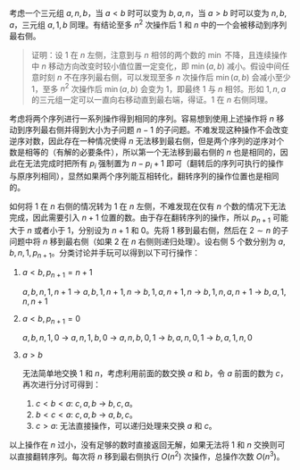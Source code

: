 考虑一个三元组 $a,n,b$，当 $a<b$ 时可以变为 $b,a,n$，当 $a>b$ 时可以变为 $n,b,a$，三元组 $a,1,b$ 同理。有结论至多 $n^2$ 次操作后 $1$ 和 $n$ 中的一个会被移动到序列最右侧。

> 证明：设 $1$ 在 $n$ 左侧，注意到与 $n$ 相邻的两个数的 $\min$ 不降，且连续操作中 $n$ 移动方向改变时较小值位置一定变化，即 $\min(a,b)$ 减小。假设中间任意时刻 $n$ 不在序列最右侧，可以发现至多 $n$ 次操作后 $\min(a,b)$ 会减小至少 $1$，至多 $n^2$ 次操作后 $\min(a,b)$ 会变为 $1$，即最终 $1$ 与 $n$ 相邻。形如 $1,n,a$ 的三元组一定可以一直向右移动直到最右端，得证。$1$ 在 $n$ 右侧同理。

考虑将两个序列进行一系列操作得到相同的序列。容易想到使用上述操作将 $n$ 移动到序列最右侧并得到大小为子问题 $n-1$ 的子问题。不难发现这种操作不会改变逆序对数，因此存在一种情况使得 $n$ 无法移到最右侧，但是两个序列的逆序对个数是相等的（有解的必要条件），所以第一个无法移到最右侧的 $n$ 也是相同的，因此在无法完成时把所有 $p_i$ 强制置为 $n-p_i+1$ 即可（翻转后的序列可执行的操作与原序列相同），显然如果两个序列能互相转化，翻转序列的操作位置也是相同的。

如何将 $1$ 在 $n$ 右侧的情况转为 $1$ 在 $n$ 左侧，不难发现在仅有 $n$ 个数的情况下无法完成，因此需要引入 $n+1$ 位置的数。由于存在翻转序列的操作，所以 $p_{n+1}$ 可能大于 $n$ 或者小于 $1$，分别设为 $n+1$ 和 $0$。先将 $1$ 移到最右侧，然后在 $2 \sim n$ 的子问题中将 $n$ 移到最右侧（如果 $2$ 在 $n$ 右侧则递归处理）。设右侧 $5$ 个数分别为 $a,b,n,1,p_{n+1}$。分类讨论并手玩可以得到以下可行操作：

1. $a<b,p_{n+1}=n+1$

   $a,b,n,1,n+1$ $\rightarrow$ $a,b,1,n+1,n$ $\rightarrow$ $b,1,a,n+1,n$ $\rightarrow$ $b,1,n,a,n+1$ $\rightarrow$ $b,a,1,n,n+1$

2. $a<b,p_{n+1}=0$

   $a,b,n,1,0$ $\rightarrow$ $a,n,1,b,0$ $\rightarrow$ $a,n,b,0,1$ $\rightarrow$ $b,a,n,0,1$ $\rightarrow$ $b,a,1,n,0$

3. $a>b$

   无法简单地交换 $1$ 和 $n$，考虑利用前面的数交换 $a$ 和 $b$，令 $a$ 前面的数为 $c$，再次进行分讨可得到：

   1. $c<b<a$: $c,a,b$ $\rightarrow$ $b,c,a$。
   2. $b<c<a$: $c,a,b$ $\rightarrow$ $a,b,c$。
   3. $c>a$: 无法直接操作，可以递归处理来交换 $a$ 和 $c$。

以上操作在 $n$ 过小，没有足够的数时直接返回无解，如果无法将 $1$ 和 $n$ 交换则可以直接翻转序列。每次将 $n$ 移到最右侧执行 $O(n^2)$ 次操作，总操作次数 $O(n^3)$。